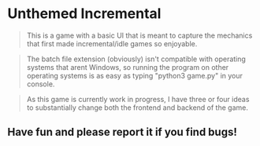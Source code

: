 # Unthemed Incremental

> This is a game with a basic UI that is meant to capture the 
> mechanics that first made incremental/idle games so enjoyable.

> The batch file extension (obviously) isn't compatible with 
> operating systems that arent Windows, so running the program 
> on other operating systems is as easy as typing
> "python3 game.py" in your console.

> As this game is currently work in progress, I have three or
> four ideas to substantially change both the frontend
> and backend of the game.

## Have fun and please report it if you find bugs!